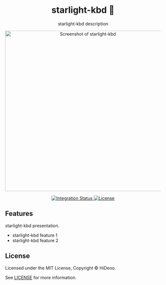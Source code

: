 <div align="center">
  <h1>starlight-kbd 🚧</h1>
  <p>starlight-kbd description</p>
  <p>
    <a href="https://dummyimage.com/520x350/121212/cdc8be.png&text=screenshot" title="Screenshot of starlight-kbd">
      <img alt="Screenshot of starlight-kbd" src="https://dummyimage.com/520x350/121212/cdc8be.png&text=screenshot" width="520" />
    </a>
  </p>
</div>

<div align="center">
  <a href="https://github.com/HiDeoo/starlight-kbd/actions/workflows/integration.yml">
    <img alt="Integration Status" src="https://github.com/HiDeoo/starlight-kbd/actions/workflows/integration.yml/badge.svg" />
  </a>
  <a href="https://github.com/HiDeoo/starlight-kbd/blob/main/LICENSE">
    <img alt="License" src="https://badgen.net/github/license/HiDeoo/starlight-kbd" />
  </a>
  <br />
</div>

## Features

starlight-kbd presentation.

- starlight-kbd feature 1
- starlight-kbd feature 2

## License

Licensed under the MIT License, Copyright © HiDeoo.

See [LICENSE](https://github.com/HiDeoo/starlight-kbd/blob/main/LICENSE) for more information.
